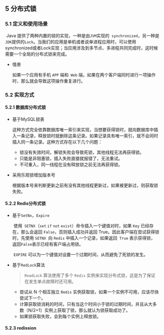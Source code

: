 ## 5 分布式锁

### 5.1 定义和使用场景

​	Java 提供了两种内置的锁的实现，一种是由` JVM `实现的` synchronized`，另一种是`JDK`提供的`Lock`。当我们的应用是单机或者说单进程应用时，可以使用synchronized或者Lock实现；当应用涉及到多节点、多进程共同完成时，这时候需要一个全局的分布式锁来完成。

- 情景

  如果一个应用有手机 `APP` 端和` Web` 端，如果在两个客户端同时进行一项操作时，那么就会导致这项操作重复进行。

### 5.2 实现方式

#### 5.2.1 数据库分布式锁

- 基于MySQL锁表

  这种方式完全依靠数据库唯一索引来实现，当想要获得锁时，就向数据库中插入一条记录，释放锁时就删除这条记录。如果记录具有唯一索引，就不会同时插入同一条记录。这种方式存在以下几个问题：

  - 锁没有失效时间，解锁失败会导致死锁，其他线程无法再获得锁。
  - 只能是非阻塞锁，插入失败直接就报错了，无法重试。
  - 不可重入，同一线程在没有释放锁之前无法再获得锁。

- 采用乐观锁增加版本号

  根据版本号来判断更新之前有没有其他线程更新过，如果被更新过，则获取锁失败。

#### 5.2.2 Redis分布式锁

- 基于`SetNx`，`Expire`

  ​	使用` SETNX`（`set` `if` `not` `exist`）命令插入一个键值对时，如果 `Key` 已经存在，那么会返回 `False`，否则插入成功并返回 True。因此客户端在尝试获得锁时，先使用 `SETNX `向 `Redis` 中插入一个记录，如果返回` True` 表示获得锁，返回` False `表示已经有客户端占用锁。

  ​	`EXPIRE` 可以为一个键值对设置一个过期时间，从而避免了死锁的发生。

- 基于`RedLock`算法

  > `ReadLock` 算法使用了多个 `Redis` 实例来实现分布式锁，这是为了保证在发生单点故障时还可用。

  - 尝试从 N 个相互独立 `Redis` 实例获取锁，如果一个实例不可用，应该尽快尝试下一个。
  - 计算获取锁消耗的时间，只有当这个时间小于锁的过期时间，并且从大多数（N/2+1）实例上获取了锁，那么就认为锁获取成功了。
  - 如果锁获取失败，会到每个实例上释放锁。

#### 5.2.3 redission